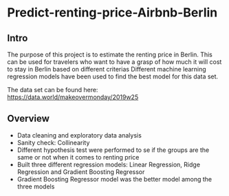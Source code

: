 # Predict-renting-price-Airbnb-Berlin

## Intro 
The purpose of this project is to estimate the renting price in Berlin. This can be used for travelers who want to have a grasp of how much it will cost to stay in Berlin based on different criterias
Different machine learning regression models have been used to find the best model for this data set.

The data set can be found here: https://data.world/makeovermonday/2019w25

## Overview
* Data cleaning and exploratory data analysis
* Sanity check: Collinearity
* Different hypothesis test were performed to se if the groups are the same or not when it comes to renting price
* Built three different regression models: Linear Regression, Ridge Regression and Gradient Boosting Regressor
* Gradient Boosting Regressor model was the better model among the three models
